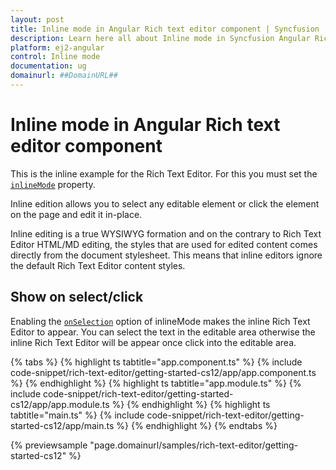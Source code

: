 ```yaml
---
layout: post
title: Inline mode in Angular Rich text editor component | Syncfusion
description: Learn here all about Inline mode in Syncfusion Angular Rich text editor component of Syncfusion Essential JS 2 and more.
platform: ej2-angular
control: Inline mode 
documentation: ug
domainurl: ##DomainURL##
---
```


# Inline mode in Angular Rich text editor component

This is the inline example for the Rich Text Editor. For this you must set the [`inlineMode`](https://ej2.syncfusion.com/angular/documentation/api/rich-text-editor/#inlinemode) property.

Inline edition allows you to select any editable element or click the element on the page and edit it in-place.

Inline editing is a true WYSIWYG formation and on the contrary to Rich Text Editor HTML/MD editing, the styles that are used for edited content comes directly from the document stylesheet. This means that inline editors ignore the default Rich Text Editor content styles.

## Show on select/click

Enabling the [`onSelection`](https://ej2.syncfusion.com/angular/documentation/api/rich-text-editor/inlineMode/#onselection) option of inlineMode makes the inline Rich Text Editor to appear.  You can select the text in the editable area otherwise the inline Rich Text Editor will be appear once click into the editable area.

{% tabs %}
{% highlight ts tabtitle="app.component.ts" %}
{% include code-snippet/rich-text-editor/getting-started-cs12/app/app.component.ts %}
{% endhighlight %}
{% highlight ts tabtitle="app.module.ts" %}
{% include code-snippet/rich-text-editor/getting-started-cs12/app/app.module.ts %}
{% endhighlight %}
{% highlight ts tabtitle="main.ts" %}
{% include code-snippet/rich-text-editor/getting-started-cs12/app/main.ts %}
{% endhighlight %}
{% endtabs %}
  
{% previewsample "page.domainurl/samples/rich-text-editor/getting-started-cs12" %}